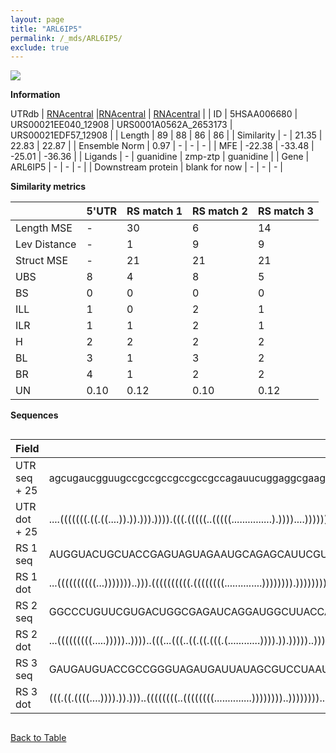 ```yaml
---
layout: page
title: "ARL6IP5"
permalink: /_mds/ARL6IP5/
exclude: true
---
```




![](../../alns_9.28.22/aln_5HSAA006680_0.987.png?raw=true)


**Information**
<div style="overflow-x:auto;" markdown="block>
| | 5'UTR       | RS match 1   | RS match 2  | RS match 3 |
| ---- | ----------- | ----------- | ----------- | ----------- |
| Link | <a href="http://utrdb.ba.itb.cnr.it/getutr/5HSAA006680/1" target="_blank" rel="noopener noreferrer">UTRdb</a>   | <a href="https://rnacentral.org/rna/URS00021EE040/12908" target="_blank" rel="noopener noreferrer">RNAcentral</a>     |<a href="https://rnacentral.org/rna/URS0001A0562A/2653173" target="_blank" rel="noopener noreferrer">RNAcentral</a>  | <a href="https://rnacentral.org/rna/URS00021EDF57/12908" target="_blank" rel="noopener noreferrer">RNAcentral</a>   |
| ID | 5HSAA006680     | URS00021EE040_12908     | URS0001A0562A_2653173     | URS00021EDF57_12908     |
| Length | 89     |  88    | 86   |  86    |
| Similarity | - | 21.35 | 22.83 | 22.87 |
| Ensemble Norm | 0.97 | - | - | - |
| MFE | -22.38 | -33.48 | -25.01 | -36.36 |
| Ligands | - | guanidine | zmp-ztp | guanidine |
| Gene | ARL6IP5 | - | - | - |
| Downstream protein | blank for now    |    -    | -  | - |
</div>

**Similarity metrics**

| | 5'UTR       | RS match 1   | RS match 2  | RS match 3 |
| ---- | ----------- | ----------- | ----------- | ----------- |
| Length MSE | - | 30 | 6 | 14 |
| Lev Distance | - | 1 | 9 | 9 |
| Struct MSE | - | 21 | 21 | 21 |
| UBS| 8 | 4 | 8 | 5 |
| BS | 0 | 0 | 0 | 0 |
| ILL | 1 | 0 | 2 | 1 |
| ILR | 1 | 1 | 2 | 1 |
| H | 2 | 2 | 2 | 2 |
| BL | 3 | 1 | 3 | 2 |
| BR | 4 | 1 | 2 | 2 |
| UN | 0.10 | 0.12 | 0.10 | 0.12 |

**Sequences**


<div style="overflow-x:auto;">

<table>
<colgroup>
<col width="30%" />
<col width="70%" />
</colgroup>
<thead>
<tr class="header">
<th>Field</th>
<th>Description</th>
</tr>
</thead>
<tbody>
<tr>
<td markdown="span">UTR seq + 25 </td>
<td markdown="span"> agcugaucgguugccgccgccgccgccgccagauucuggaggcgaagaacgcaaagcugagaacATGGACGTTAATATCGCCCCACTCC </td>
</tr>
<tr>
<td markdown="span">UTR dot + 25  </td>
<td markdown="span"> ....(((((((.((.((....)).)).))).)))).(((.(((((..(((((...............).))))....))))))))....
</td>
</tr>


<tr>
<td markdown="span">RS 1 seq </td>
<td markdown="span"> AUGGUACUGCUACCGAGUAGUAGAAUGCAGAGCAUUCGUUUACACAUCGUUAGGUCUUAGAAGAUGUGUAUGCGGAUGCUUAUUUUUU
</td>
</tr>


<tr>
<td markdown="span">RS 1 dot </td>
<td markdown="span"> ...((((((((((...)))))))..))).((((((((((.((((((((..............)))))))).)))))))))).......
</td>
</tr>


<tr>
<td markdown="span">RS 2 seq </td>
<td markdown="span"> GGCCCUGUUCGUGACUGGCGAGAUCAGGAUGGCUUACCAUCGGGGAGCGGACGAAUUUUCAAAAGCCGAUCGCCUGGGCGCCUCUC
</td>
</tr>


<tr>
<td markdown="span">RS 2 dot </td>
<td markdown="span"> ...(((((((((.....)))))..))))..(((...(((..((.((.(((.(............)))).)).)))))..)))....
</td>
</tr>


<tr>
<td markdown="span">RS 3 seq </td>
<td markdown="span"> GAUGAUGUACCGCCGGGUAGAUGAUUAUAGCGUCCUAAUCCAUUCCGUUAGGCCUUAGAAGGAAUGGAGCGGGGCGCUUUUGUUGU
</td>
</tr>


<tr>
<td markdown="span">RS 3 dot </td>
<td markdown="span"> (((.((.((((....)))).)).)))..((((((((..((((((((..............))))))))..))))))))........
</td>
</tr>

</tbody>
</table>


</div>


[Back to Table](../../display)
